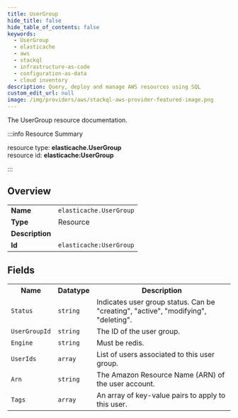 ```yaml
---
title: UserGroup
hide_title: false
hide_table_of_contents: false
keywords:
  - UserGroup
  - elasticache
  - aws
  - stackql
  - infrastructure-as-code
  - configuration-as-data
  - cloud inventory
description: Query, deploy and manage AWS resources using SQL
custom_edit_url: null
image: /img/providers/aws/stackql-aws-provider-featured-image.png
---
```

The UserGroup resource documentation.

:::info Resource Summary

<div class="row">
<div class="providerDocColumn">
<span>resource type:&nbsp;<b>elasticache.UserGroup</b></span><br />
<span>resource id:&nbsp;<b>elasticache:UserGroup</b></span><br />
</div>
</div>

:::

## Overview
<table><tbody>
<tr><td><b>Name</b></td><td><code>elasticache.UserGroup</code></td></tr>
<tr><td><b>Type</b></td><td>Resource</td></tr>
<tr><td><b>Description</b></td><td></td></tr>
<tr><td><b>Id</b></td><td><code>elasticache:UserGroup</code></td></tr>
</tbody></table>

## Fields
<table><tbody>
<tr><th>Name</th><th>Datatype</th><th>Description</th></tr>
<tr><td><code>Status</code></td><td><code>string</code></td><td>Indicates user group status. Can be "creating", "active", "modifying", "deleting".</td></tr><tr><td><code>UserGroupId</code></td><td><code>string</code></td><td>The ID of the user group.</td></tr><tr><td><code>Engine</code></td><td><code>string</code></td><td>Must be redis.</td></tr><tr><td><code>UserIds</code></td><td><code>array</code></td><td>List of users associated to this user group.</td></tr><tr><td><code>Arn</code></td><td><code>string</code></td><td>The Amazon Resource Name (ARN) of the user account.</td></tr><tr><td><code>Tags</code></td><td><code>array</code></td><td>An array of key-value pairs to apply to this user.</td></tr>
</tbody></table>